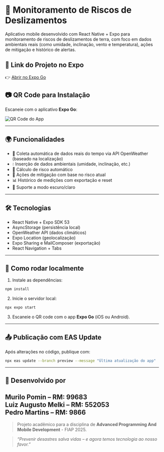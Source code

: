 # 📱 Monitoramento de Riscos de Deslizamentos

Aplicativo mobile desenvolvido com React Native + Expo para monitoramento de riscos de deslizamentos de terra, com foco em dados ambientais reais (como umidade, inclinação, vento e temperatura), ações de mitigação e histórico de alertas.

## 🚀 Link do Projeto no Expo

👉 [Abrir no Expo Go](https://expo.dev/accounts/pedromartins1/projects/monitoramento-deslizamentos)

## 📷 QR Code para Instalação

Escaneie com o aplicativo **Expo Go**:

![QR Code do App](qrcode_monitoramento_expo.png)

---

## 🌍 Funcionalidades

- 📡 Coleta automática de dados reais do tempo via API OpenWeather (baseado na localização)
- 💧 Inserção de dados ambientais (umidade, inclinação, etc.)
- 🔔 Cálculo de risco automático
- 🚨 Ações de mitigação com base no risco atual
- 📊 Histórico de medições com exportação e reset
- 🌙 Suporte a modo escuro/claro

---

## 🛠 Tecnologias

- React Native + Expo SDK 53
- AsyncStorage (persistência local)
- OpenWeather API (dados climáticos)
- Expo Location (geolocalização)
- Expo Sharing e MailComposer (exportação)
- React Navigation + Tabs

---

## 🧪 Como rodar localmente

1. Instale as dependências:
```bash
npm install
```

2. Inicie o servidor local:
```bash
npx expo start
```

3. Escaneie o QR code com o app **Expo Go** (iOS ou Android).

---

## 📤 Publicação com EAS Update

Após alterações no código, publique com:
```bash
npx eas update --branch preview --message "Última atualização do app"
```

---

## 🧠 Desenvolvido por
**Murilo Pomin** – RM: 99683  
**Luiz Augusto Melki** – RM: 552053  
**Pedro Martins** – RM: 9866  
---

> Projeto acadêmico para a disciplina de **Advanced Programming And Mobile Development** - FIAP 2025.

> _“Prevenir desastres salva vidas – e agora temos tecnologia ao nosso favor.”_
